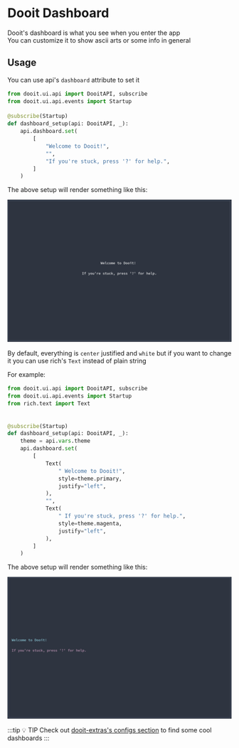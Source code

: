 # Dooit Dashboard

Dooit's dashboard is what you see when you enter the app \
You can customize it to show ascii arts or some info in general

## Usage

You can use api's `dashboard` attribute to set it

```py
from dooit.ui.api import DooitAPI, subscribe
from dooit.ui.api.events import Startup

@subscribe(Startup)
def dashboard_setup(api: DooitAPI, _):
    api.dashboard.set(
        [
            "Welcome to Dooit!",
            "",
            "If you're stuck, press '?' for help.",
        ]
    )
```

The above setup will render something like this:

![Default Dashboard](./imgs/default_dashboard.png)

By default, everything is `center` justified and `white` but if you want to change it you can use rich's `Text` instead of plain string

For example:



```py
from dooit.ui.api import DooitAPI, subscribe
from dooit.ui.api.events import Startup
from rich.text import Text


@subscribe(Startup)
def dashboard_setup(api: DooitAPI, _):
    theme = api.vars.theme
    api.dashboard.set(
        [
            Text(
                " Welcome to Dooit!",
                style=theme.primary,
                justify="left",
            ),
            "",
            Text(
                " If you're stuck, press '?' for help.",
                style=theme.magenta,
                justify="left",
            ),
        ]
    )
```

The above setup will render something like this:

![Styled Dashboard](./imgs/styled_dashboard.png)

:::tip :bulb: TIP
Check out [dooit-extras's configs section](https://dooit-org.github.io/dooit-extras/configs/nord.html) to find some cool dashboards
:::
